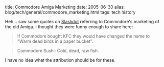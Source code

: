 title: Commodore Amiga Marketing
date: 2005-06-30
alias: blog/tech/general/commodore_marketing.html
tags: tech history

Heh... saw some quotes on <a href="http://www.slashdot.org">Slashdot</a>
referring to Commodore's marketing of the old Amiga. I thought they were
funny enough to share here:

> If Commodore bought KFC they would have changed the name to "Warm dead birds in a paper bucket".

> Commodore Sushi: Cold, dead, raw fish.

I have no idea what the attribution should be for these.
